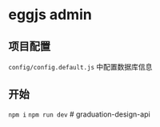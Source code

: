 # eggjs admin

## 项目配置

`config/config.default.js` 中配置数据库信息

## 开始

`npm i`
`npm run dev`
#   g r a d u a t i o n - d e s i g n - a p i  
 